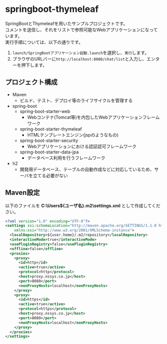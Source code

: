 # springboot-thymeleaf
SpringBootとThymeleafを用いたサンプルプロジェクトです。<br>
コメントを送信し、それをリストで参照可能なWebアプリケーションになっています。<br>
実行手順については、以下の通りです。<br>

1. `launch/SpringBootアプリケーション起動.launch`を選択し、`実行`します。
2. ブラウザのURLバーに`http://localhost:8080/chat/list`と入力し、エンターを押下します。

## プロジェクト構成

* Maven
    * ビルド、テスト、デプロイ等のライフサイクルを管理する
* spring-boot
    * spring-boot-starter-web
        * Webコンテナ(Tomcat等)を内包したWebアプリケーションフレームワーク
    * spring-boot-starter-thymeleaf
        * HTMLテンプレートエンジン(jspのようなもの)
    * spring-boot-starter-security
        * Webアプリケーションにおける認証認可フレームワーク
    * spring-boot-starter-data-jpa
        * データベース利用を行うフレームワーク
* h2
    * 開発用データベース、テーブルの自動作成などに対応しているため、サーバを立てる必要がない

## Maven設定
以下のファイルを **C:\Users\${ユーザ名}\.m2\settings.xml** として作成してください。

~~~xml
<?xml version="1.0" encoding="UTF-8"?>
<settings xsi:schemaLocation="http://maven.apache.org/SETTINGS/1.1.0 http://maven.apache.org/xsd/settings-1.1.0.xsd" xmlns="http://maven.apache.org/SETTINGS/1.1.0"
    xmlns:xsi="http://www.w3.org/2001/XMLSchema-instance">
  <localRepository>${user.home}/.m2/repository</localRepository>
  <interactiveMode>true</interactiveMode>
  <usePluginRegistry>false</usePluginRegistry>
  <offline>false</offline>
  <proxies>
    <proxy>
      <id>http</id>
      <active>true</active>
      <protocol>http</protocol>
      <host>proxy.nssys.co.jp</host>
      <port>8080</port>
      <nonProxyHosts>localhost</nonProxyHosts>
    </proxy>
    <proxy>
      <id>https</id>
      <active>true</active>
      <protocol>https</protocol>
      <host>proxy.nssys.co.jp</host>
      <port>8080</port>
      <nonProxyHosts>localhost</nonProxyHosts>
    </proxy>
  </proxies>
</settings>
~~~

